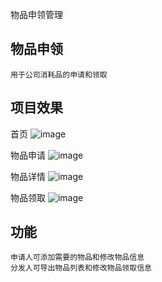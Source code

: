 物品申领管理

## 物品申领
```
用于公司消耗品的申请和领取
```
## 项目效果

首页
![image](https://user-images.githubusercontent.com/32831553/158531754-8e3ec82e-113c-4af2-8931-216c734b9baf.png)

物品申请
![image](https://user-images.githubusercontent.com/32831553/158531250-e5e4aca0-6809-4f44-987e-5b76e5842cde.png)

物品详情
![image](https://user-images.githubusercontent.com/32831553/158532169-1a91ee96-19ff-4768-bedd-e8c82e1e4986.png)

物品领取
![image](https://user-images.githubusercontent.com/32831553/158532338-58ac7af6-00b5-4f41-b370-d10227a0a6c9.png)

## 功能
```
申请人可添加需要的物品和修改物品信息
分发人可导出物品列表和修改物品领取信息
```

